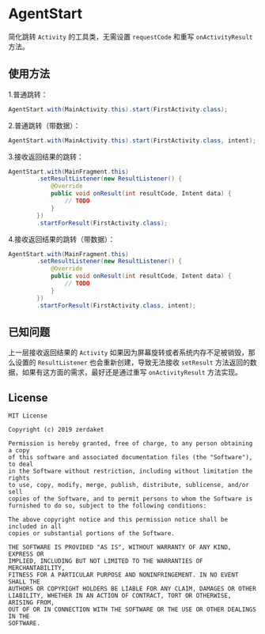 

# AgentStart

简化跳转 `Activity` 的工具类，无需设置 `requestCode` 和重写 `onActivityResult` 方法。

## 使用方法

1.普通跳转：

```java
AgentStart.with(MainActivity.this).start(FirstActivity.class);
```

2.普通跳转（带数据）：

```java
AgentStart.with(MainActivity.this).start(FirstActivity.class, intent);
```

3.接收返回结果的跳转：

```java
AgentStart.with(MainFragment.this)
        .setResultListener(new ResultListener() {
            @Override
            public void onResult(int resultCode, Intent data) {
                // TODO
            }
        })
        .startForResult(FirstActivity.class);
```

4.接收返回结果的跳转（带数据）：

```java
AgentStart.with(MainFragment.this)
        .setResultListener(new ResultListener() {
            @Override
            public void onResult(int resultCode, Intent data) {
                // TODO
            }
        })
        .startForResult(FirstActivity.class, intent);
```



## 已知问题

上一层接收返回结果的 `Activity` 如果因为屏幕旋转或者系统内存不足被销毁，那么设置的 `ResultListener` 也会重新创建，导致无法接收 `setResult` 方法返回的数据，如果有这方面的需求，最好还是通过重写 `onActivityResult` 方法实现。

## License

```
MIT License

Copyright (c) 2019 zerdaket

Permission is hereby granted, free of charge, to any person obtaining a copy
of this software and associated documentation files (the "Software"), to deal
in the Software without restriction, including without limitation the rights
to use, copy, modify, merge, publish, distribute, sublicense, and/or sell
copies of the Software, and to permit persons to whom the Software is
furnished to do so, subject to the following conditions:

The above copyright notice and this permission notice shall be included in all
copies or substantial portions of the Software.

THE SOFTWARE IS PROVIDED "AS IS", WITHOUT WARRANTY OF ANY KIND, EXPRESS OR
IMPLIED, INCLUDING BUT NOT LIMITED TO THE WARRANTIES OF MERCHANTABILITY,
FITNESS FOR A PARTICULAR PURPOSE AND NONINFRINGEMENT. IN NO EVENT SHALL THE
AUTHORS OR COPYRIGHT HOLDERS BE LIABLE FOR ANY CLAIM, DAMAGES OR OTHER
LIABILITY, WHETHER IN AN ACTION OF CONTRACT, TORT OR OTHERWISE, ARISING FROM,
OUT OF OR IN CONNECTION WITH THE SOFTWARE OR THE USE OR OTHER DEALINGS IN THE
SOFTWARE.
```
